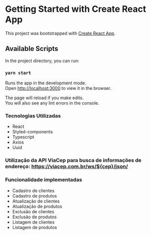 # Getting Started with Create React App

This project was bootstrapped with [Create React App](https://github.com/facebook/create-react-app).

## Available Scripts

In the project directory, you can run:

### `yarn start`

Runs the app in the development mode.\
Open [http://localhost:3000](http://localhost:3000) to view it in the browser.

The page will reload if you make edits.\
You will also see any lint errors in the console.

### Tecnologias Utilizadas

- React
- Styled-components
- Typescript
- Axios
- Uuid

### Utilização da API ViaCep para busca de informações de endereço: https://viacep.com.br/ws/${cep}/json/

### Funcionalidade implementadas

- Cadastro de clientes
- Cadastro de produtos
- Atualização de clientes
- Atualização de produtos
- Exclusão de clientes
- Exclusão de produtos
- Listagem de clientes
- Listagem de produtos
